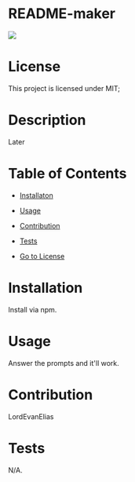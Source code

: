 # README-maker
  <img src="https://img.shields.io/badge/license-MIT-blue.svg">
   
  
  # License 
  
  This project is licensed under MIT;
  
  # Description
  Later
  
  # Table of Contents
  * [Installaton](#installation)
  * [Usage](#usage)
  * [Contribution](#contribution)
  * [Tests](#tests)
  
  * [Go to License](#license)

  # Installation
  Install via npm.
  # Usage
  Answer the prompts and it'll work.
  # Contribution
  LordEvanElias
  # Tests
  N/A.